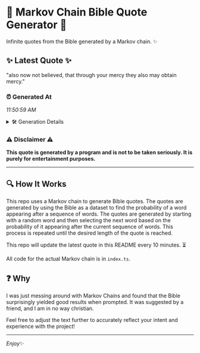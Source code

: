 # 📖 Markov Chain Bible Quote Generator 📖

Infinite quotes from the Bible generated by a Markov chain. ✨

## ✨ Latest Quote ✨
"also now not believed, that through your mercy they also may obtain mercy."

### ⏰ Generated At
*11:50:59 AM*

<details>
    <summary>🛠️ Generation Details</summary>
    <p>
        <strong>🌱 Seed:</strong> also<br>
        <strong>🔄 Iterations:</strong> 12<br>
        <strong>📜 Context History:</strong><br>[ also ]: now<br>[ also, now ]: not<br>[ also, now, not ]: believed,<br>[ also, now, not, believed, ]: that<br>[ also, now, not, believed,, that ]: through<br>[ also, now, not, believed,, that, through ]: your<br>[ now, not, believed,, that, through, your ]: mercy<br>[ not, believed,, that, through, your, mercy ]: they<br>[ believed,, that, through, your, mercy, they ]: also<br>[ that, through, your, mercy, they, also ]: may<br>[ through, your, mercy, they, also, may ]: obtain<br>[ your, mercy, they, also, may, obtain ]: mercy.<br>
    </p>
</details>

### ⚠️ Disclaimer ⚠️
**This quote is generated by a program and is not to be taken seriously. It is purely for entertainment purposes.**

---

## 🔍 How It Works

This repo uses a Markov chain to generate Bible quotes. The quotes are generated by using the Bible as a dataset to find the probability of a word appearing after a sequence of words. The quotes are generated by starting with a random word and then selecting the next word based on the probability of it appearing after the current sequence of words. This process is repeated until the desired length of the quote is reached.

This repo will update the latest quote in this README every 10 minutes. ⏳

All code for the actual Markov chain is in `index.ts`.

## ❓ Why

I was just messing around with Markov Chains and found that the Bible surprisingly yielded good results when prompted. 
It was suggested by a friend, and I am in no way christian.

Feel free to adjust the text further to accurately reflect your intent and experience with the project!

---

*Enjoy*✨
